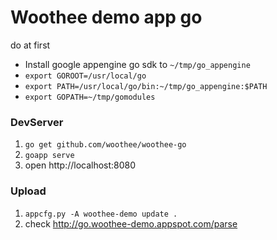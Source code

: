 # Woothee demo app go

do at first
 * Install google appengine go sdk to `~/tmp/go_appengine`
 * `export GOROOT=/usr/local/go`
 * `export PATH=/usr/local/go/bin:~/tmp/go_appengine:$PATH`
 * `export GOPATH=~/tmp/gomodules`

### DevServer

1. `go get github.com/woothee/woothee-go`
1. `goapp serve`
1. open http://localhost:8080

### Upload

1. `appcfg.py -A woothee-demo update .`
1. check http://go.woothee-demo.appspot.com/parse
